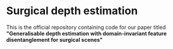 # Surgical depth estimation
This is the official repository containing code for our paper titled **"Generalisable depth estimation with domain-invariant feature disentanglement for surgical scenes"**

